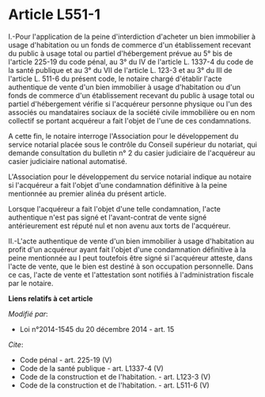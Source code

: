 # Article L551-1

I.-Pour l'application de la peine d'interdiction d'acheter un bien immobilier à usage d'habitation ou un fonds de commerce
d'un établissement recevant du public à usage total ou partiel d'hébergement prévue au 5° bis de l'article 225-19 du code
pénal, au 3° du IV de l'article L. 1337-4 du code de la santé publique et au 3° du VII de l'article L. 123-3 et au 3° du III
de l'article L. 511-6 du présent code, le notaire chargé d'établir l'acte authentique de vente d'un bien immobilier à usage
d'habitation ou d'un fonds de commerce d'un établissement recevant du public à usage total ou partiel d'hébergement vérifie
si l'acquéreur personne physique ou l'un des associés ou mandataires sociaux de la société civile immobilière ou en nom
collectif se portant acquéreur a fait l'objet de l'une de ces condamnations. 

A cette fin, le notaire interroge l'Association pour le développement du service notarial placée sous le contrôle du Conseil
supérieur du notariat, qui demande consultation du bulletin n° 2 du casier judiciaire de l'acquéreur au casier judiciaire
national automatisé. 

L'Association pour le développement du service notarial indique au notaire si l'acquéreur a fait l'objet d'une condamnation
définitive à la peine mentionnée au premier alinéa du présent article. 

Lorsque l'acquéreur a fait l'objet d'une telle condamnation, l'acte authentique n'est pas signé et l'avant-contrat de vente
signé antérieurement est réputé nul et non avenu aux torts de l'acquéreur. 

II.-L'acte authentique de vente d'un bien immobilier à usage d'habitation au profit d'un acquéreur ayant fait l'objet d'une
condamnation définitive à la peine mentionnée au I peut toutefois être signé si l'acquéreur atteste, dans l'acte de vente,
que le bien est destiné à son occupation personnelle. Dans ce cas, l'acte de vente et l'attestation sont notifiés à
l'administration fiscale par le notaire.

**Liens relatifs à cet article**

_Modifié par_:

  - Loi n°2014-1545 du 20 décembre 2014 - art. 15

_Cite_:

  - Code pénal - art. 225-19 (V)
  - Code de la santé publique - art. L1337-4 (V)
  - Code de la construction et de l'habitation. - art. L123-3 (V)
  - Code de la construction et de l'habitation. - art. L511-6 (V)

